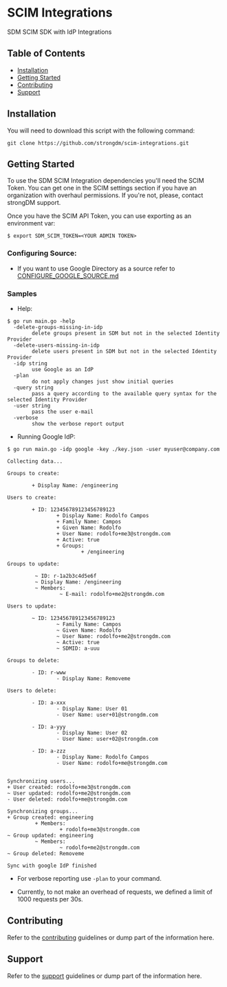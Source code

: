 # SCIM Integrations

SDM SCIM SDK with IdP Integrations

## Table of Contents

- [Installation](#installation)
- [Getting Started](#getting-started)
- [Contributing](#contributing)
- [Support](#support)

## Installation

You will need to download this script with the following command:

```
git clone https://github.com/strongdm/scim-integrations.git
```

## Getting Started

To use the SDM SCIM Integration dependencies you'll need the SCIM Token. You can get one in the SCIM settings section if you have an organization with overhaul permissions. If you're not, please, contact strongDM support.

Once you have the SCIM API Token, you can use exporting as an environment var:

```
$ export SDM_SCIM_TOKEN=<YOUR ADMIN TOKEN>
```

### Configuring Source:

- If you want to use Google Directory as a source refer to [CONFIGURE_GOOGLE_SOURCE.md](docs/CONFIGURE_GOOGLE_SOURCE.md)

### Samples

- Help:

```
$ go run main.go -help
  -delete-groups-missing-in-idp
        delete groups present in SDM but not in the selected Identity Provider
  -delete-users-missing-in-idp
        delete users present in SDM but not in the selected Identity Provider
  -idp string
        use Google as an IdP
  -plan
        do not apply changes just show initial queries
  -query string
        pass a query according to the available query syntax for the selected Identity Provider
  -user string
        pass the user e-mail
  -verbose
        show the verbose report output
```

- Running Google IdP:

```
$ go run main.go -idp google -key ./key.json -user myuser@company.com

Collecting data...

Groups to create:

        + Display Name: /engineering

Users to create:

        + ID: 123456789123456789123
                + Display Name: Rodolfo Campos
                + Family Name: Campos
                + Given Name: Rodolfo
                + User Name: rodolfo+me3@strongdm.com
                + Active: true
                + Groups:
                        + /engineering

Groups to update:

         ~ ID: r-1a2b3c4d5e6f
         ~ Display Name: /engineering
         ~ Members:
                 ~ E-mail: rodolfo+me2@strongdm.com

Users to update:

        ~ ID: 123456789123456789123
                ~ Family Name: Campos
                ~ Given Name: Rodolfo
                ~ User Name: rodolfo+me2@strongdm.com
                ~ Active: true
                ~ SDMID: a-uuu

Groups to delete:

        - ID: r-www
                - Display Name: Removeme

Users to delete:

        - ID: a-xxx
                - Display Name: User 01
                - User Name: user+01@strongdm.com

        - ID: a-yyy
                - Display Name: User 02
                - User Name: user+02@strongdm.com

        - ID: a-zzz
                - Display Name: Rodolfo Campos
                - User Name: rodolfo+me@strongdm.com


Synchronizing users...
+ User created: rodolfo+me3@strongdm.com
~ User updated: rodolfo+me2@strongdm.com
- User deleted: rodolfo+me@strongdm.com

Synchronizing groups...
+ Group created: engineering
         + Members:
                 + rodolfo+me3@strongdm.com
~ Group updated: engineering
         ~ Members:
                 ~ rodolfo+me2@strongdm.com
~ Group deleted: Removeme

Sync with google IdP finished
```

- For verbose reporting use `-plan` to your command.

- Currently, to not make an overhead of requests, we defined a limit of 1000 requests per 30s.

## Contributing

Refer to the [contributing](CONTRIBUTING.md) guidelines or dump part of the information here.

## Support

Refer to the [support](SUPPORT.md) guidelines or dump part of the information here.
